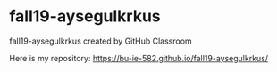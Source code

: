 # fall19-aysegulkrkus
fall19-aysegulkrkus created by GitHub Classroom


Here is my repository: https://bu-ie-582.github.io/fall19-aysegulkrkus/
